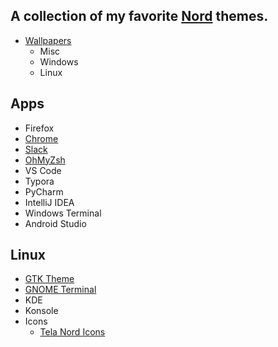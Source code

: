 ## A collection of my favorite [Nord](https://www.nordtheme.com/) themes.

- [Wallpapers](/wallpaper)
  - Misc
  - Windows
  - Linux

## Apps
- Firefox
- [Chrome](https://chrome.google.com/webstore/detail/google-chrome-nord-theme/honjmojpikfebagfakclmgbcchedenbo?hl=en)
- [Slack](https://www.nordtheme.com/docs/ports/slack/installation)
- [OhMyZsh](https://github.com/fxbrit/nord-extended)
- VS Code
- Typora
- PyCharm
- IntelliJ IDEA
- Windows Terminal
- Android Studio
  
## Linux
- [GTK Theme](https://www.gnome-look.org/p/1267246/)
- [GNOME Terminal](https://github.com/nordtheme/gnome-terminal)
- KDE
- Konsole
- Icons
  - [Tela Nord Icons](https://www.gnome-look.org/p/1279924/)
